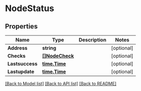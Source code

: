 # NodeStatus

## Properties

Name | Type | Description | Notes
------------ | ------------- | ------------- | -------------
**Address** | **string** |  | [optional] 
**Checks** | [**[]NodeCheck**](NodeCheck.md) |  | [optional] 
**Lastsuccess** | [**time.Time**](time.Time.md) |  | [optional] 
**Lastupdate** | [**time.Time**](time.Time.md) |  | [optional] 

[[Back to Model list]](../README.md#documentation-for-models) [[Back to API list]](../README.md#documentation-for-api-endpoints) [[Back to README]](../README.md)


